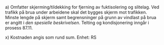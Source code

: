 a) Omfatter skjerming/tildekking for fjerning av fuktisolering og slitelag.
Ved trafikk på brua under arbeidene skal det bygges skjerm mot trafikken. Minste lengde på skjerm samt begrensninger på grunn av vindlast på brua er angitt i *den spesielle beskrivelsen*.
Telting og kondisjonering inngår i prosess 87.11.

x) Kostnaden angis som rund sum. Enhet: RS

